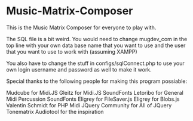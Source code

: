 # Music-Matrix-Composer
This is the Music Matrix Composer for everyone to play with.

The SQL file is a bit weird. You would need to change mugdev_com in the top line with your own data base name that you want to use and the user that you want to use to work with (assuming XAMPP)

You also have to change the stuff in configs/sqlConnect.php to use your own login username and password as well to make it work.

Special thanks to the following people for making this program possiable: 

Mudcube for Midi.JS
Gleitz for Midi.JS SoundFonts
Letoribo for General Midi Percussion SoundFonts
Eligrey for FileSaver.js
Eligrey for Blobs.js
Valentin Schmidt for PHP Midi
JQuery Community for All of JQuery
Tonematrix Audiotool for the inspiration